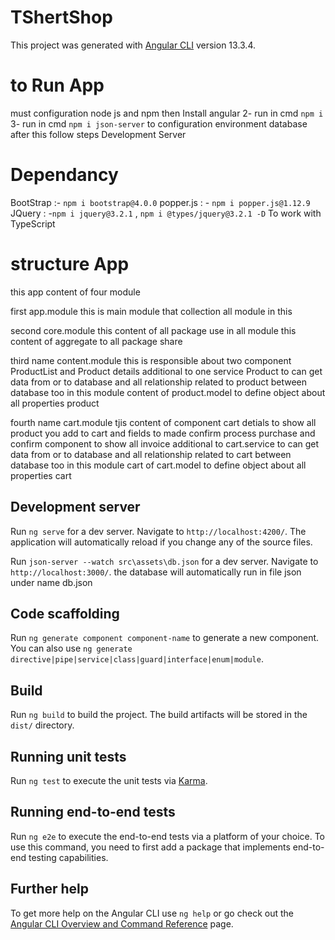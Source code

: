 # TShertShop

This project was generated with [Angular CLI](https://github.com/angular/angular-cli) version 13.3.4.

# to Run App
must configuration node js and npm then Install angular
2- run in cmd `npm i`
3- run in cmd `npm i json-server` to configuration environment database
after this follow steps Development Server

# Dependancy
BootStrap :- `npm i bootstrap@4.0.0` 
popper.js : - `npm i popper.js@1.12.9`
JQuery : -`npm i jquery@3.2.1`  , `npm i @types/jquery@3.2.1 -D` To work with TypeScript

# structure App
this app content of four module 

first app.module this is main module that collection all module in this 

second  core.module this content of all package use in all module this content of aggregate to all package share

third name content.module this is responsible about two component ProductList and Product details additional to one service Product to can get data from or to database and all relationship related to product between database 
too in this module content of product.model to define object about all properties product

fourth name cart.module tjis content of component cart detials to show all product you add to cart and fields to made confirm process purchase and confirm component to show all invoice additional to cart.service to can get data from or to database and all relationship related to cart between database 
too in this module cart of cart.model to define object about all properties cart


## Development server

Run `ng serve` for a dev server. Navigate to `http://localhost:4200/`. The application will automatically reload if you change any of the source files.

Run `json-server --watch src\assets\db.json` for a dev server. Navigate to `http://localhost:3000/`. the database will automatically run in file json under name db.json

## Code scaffolding

Run `ng generate component component-name` to generate a new component. You can also use `ng generate directive|pipe|service|class|guard|interface|enum|module`.

## Build

Run `ng build` to build the project. The build artifacts will be stored in the `dist/` directory.

## Running unit tests

Run `ng test` to execute the unit tests via [Karma](https://karma-runner.github.io).

## Running end-to-end tests

Run `ng e2e` to execute the end-to-end tests via a platform of your choice. To use this command, you need to first add a package that implements end-to-end testing capabilities.

## Further help

To get more help on the Angular CLI use `ng help` or go check out the [Angular CLI Overview and Command Reference](https://angular.io/cli) page.
